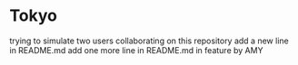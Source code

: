 # Tokyo
trying to simulate two users collaborating on this repository
add a new line in README.md
add one more line in README.md in feature by AMY
